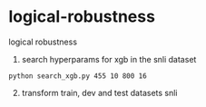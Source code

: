 # logical-robustness
logical robustness

1) search hyperparams for xgb in the snli dataset

`python search_xgb.py 455 10 800 16`

2) transform train, dev and test datasets snli